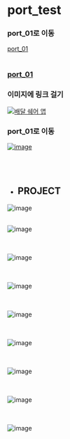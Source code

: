 # port_test

### port_01로 이동
[port_01](https://github.com/cogusp/port_01)
<br/><br/>

<!-- 링크도 title 가능 -->
### [port_01](https://github.com/cogusp/port_01)

### 이미지에 링크 걸기
[![배달 쉐어 앱](https://user-images.githubusercontent.com/84373005/118621640-832a5600-b801-11eb-8801-722ad8606400.png)](https://github.com/renige18/deveryApp)

<!-- Image click시 링크 이동 -->
<!-- [![image name](image)](link) -->
### port_01로 이동
[![image](https://user-images.githubusercontent.com/84373005/118622065-e9af7400-b801-11eb-9b95-036547f85eb0.png)](https://github.com/cogusp/port_01)
<br/><br/><br/><br/>

- ## PROJECT

![image](https://user-images.githubusercontent.com/84373005/118623900-a6560500-b803-11eb-92d7-278937e617db.png)
<br/><br/>

![image](https://user-images.githubusercontent.com/84373005/118624220-ecab6400-b803-11eb-8b0b-6f12da7f9031.png)
<br/><br/><br/>

![image](https://user-images.githubusercontent.com/84373005/118624488-2bd9b500-b804-11eb-8b2d-53f2c9e84379.png)
<br/><br/><br/>

![image](https://user-images.githubusercontent.com/84373005/118624531-34ca8680-b804-11eb-8185-743f74a8f627.png)
<br/><br/><br/>

![image](https://user-images.githubusercontent.com/84373005/118624824-7824f500-b804-11eb-9316-ee1d4ebe1a55.png)
<br/><br/><br/>

![image](https://user-images.githubusercontent.com/84373005/118624871-807d3000-b804-11eb-873a-edbeadf7fb61.png)
<br/><br/><br/>

![image](https://user-images.githubusercontent.com/84373005/118624909-88d56b00-b804-11eb-9ede-458d69889714.png)
<br/><br/><br/>

![image](https://user-images.githubusercontent.com/84373005/118624943-8e32b580-b804-11eb-8534-db510c2d6490.png)
<br/><br/><br/>

![image](https://user-images.githubusercontent.com/84373005/118625004-97238700-b804-11eb-9412-7c2146e808f7.png)
